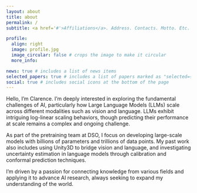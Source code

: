 ```yaml
---
layout: about
title: about
permalink: /
subtitle: <a href='#'>Affiliations</a>. Address. Contacts. Motto. Etc.

profile:
  align: right
  image: profile.jpg
  image_circular: false # crops the image to make it circular
  more_info: 

news: true # includes a list of news items
selected_papers: true # includes a list of papers marked as "selected={true}"
social: true # includes social icons at the bottom of the page
---
```


Hello, I’m Clarence. I’m deeply interested in exploring the fundamental challenges of AI, particularly how Large Language Models (LLMs) scale across different modalities such as vision and language. LLMs exhibit intriguing log-linear scaling behaviors, though predicting their performance at scale remains a complex and ongoing challenge.

As part of the pretraining team at DSO, I focus on developing large-scale models with billions of parameters and trillions of data points. My past work also includes using Unity3D to bridge vision and language, and investigating uncertainty estimation in language models through calibration and conformal prediction techniques.

I’m driven by a passion for connecting knowledge from various fields and applying it to advance AI research, always seeking to expand my understanding of the world.
